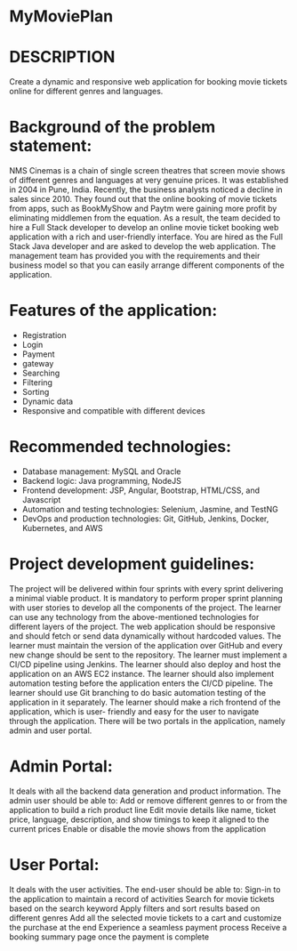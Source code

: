 # MyMoviePlan
# DESCRIPTION  
Create a dynamic and responsive web application for booking movie tickets online for different genres and languages.  
# Background of the problem statement: 
NMS Cinemas is a chain of single screen theatres that screen movie shows of different genres and languages at very genuine prices. It was established in 2004 in Pune, India. Recently, the business analysts noticed a decline in sales since 2010. They found out that the online booking of movie tickets from apps, such as BookMyShow and Paytm were gaining more profit by eliminating middlemen from the equation. As a result, the team decided to hire a Full Stack developer to develop an online movie ticket booking web application with a rich and user-friendly interface. 
You are hired as the Full Stack Java developer and are asked to develop the web application. The management team has provided you with the requirements and their business model so that you can easily arrange different components of the application.  
# Features of the application:  
* Registration 
* Login 
* Payment 
* gateway 
* Searching 
* Filtering 
* Sorting 
* Dynamic data
* Responsive and compatible with different devices 
# Recommended technologies:  
* Database management: MySQL and Oracle 
* Backend logic: Java programming, NodeJS 
* Frontend development: JSP, Angular, Bootstrap, HTML/CSS, and Javascript 
* Automation and testing technologies: Selenium, Jasmine, and TestNG 
* DevOps and production technologies: Git, GitHub, Jenkins, Docker, Kubernetes, and AWS 
# Project development guidelines:  
The project will be delivered within four sprints with every sprint delivering a minimal viable product. It is mandatory to perform proper sprint planning with user stories to develop all the components of the project. The learner can use any technology from the above-mentioned technologies for different layers of the project. The web application should be responsive and should fetch or send data dynamically without hardcoded values. The learner must maintain the version of the application over GitHub and every new change should be sent to the repository. The learner must implement a CI/CD pipeline using Jenkins. The learner should also deploy and host the application on an AWS EC2 instance. The learner should also implement automation testing before the application enters the CI/CD pipeline. The learner should use Git branching to do basic automation testing of the application in it separately. The learner should make a rich frontend of the application, which is user- friendly and easy for the user to navigate through the application. There will be two portals in the application, namely admin and user portal. 
# Admin Portal: 
It deals with all the backend data generation and product information. The admin user should be able to:  Add or remove different genres to or from the application to build a rich product line Edit movie details like name, ticket price, language, description, and show timings to keep it aligned to the current prices Enable or disable the movie shows from the application 
# User Portal: 
It deals with the user activities. The end-user should be able to:  Sign-in to the application to maintain a record of activities Search for movie tickets based on the search keyword Apply filters and sort results based on different genres Add all the selected movie tickets to a cart and customize the purchase at the end Experience a seamless payment process Receive a booking summary page once the payment is complete
